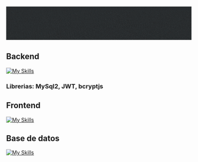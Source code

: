 ![](./public/assets/img/Agregar_un_titulo_1.gif)

## Backend
[![My Skills](https://skillicons.dev/icons?i=js,nodejs,express,npm)](https://skillicons.dev)
### Librerias: MySql2, JWT, bcryptjs

## Frontend
[![My Skills](https://skillicons.dev/icons?i=js,html,css,bootstrap)](https://skillicons.dev)

## Base de datos
[![My Skills](https://skillicons.dev/icons?i=mysql)](https://skillicons.dev)
